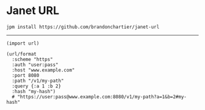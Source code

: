 # Janet URL

`jpm install https://github.com/brandonchartier/janet-url`

---

```
(import url)

(url/format
  :scheme "https"
  :auth "user:pass"
  :host "www.example.com"
  :port 8080
  :path "/v1/my-path"
  :query {:a 1 :b 2}
  :hash "my-hash")
  # "https://user:pass@www.example.com:8080/v1/my-path?a=1&b=2#my-hash"
```
